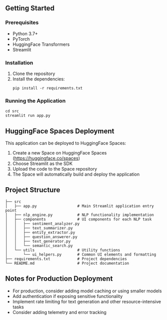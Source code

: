 ## Getting Started

### Prerequisites

- Python 3.7+
- PyTorch
- HuggingFace Transformers
- Streamlit

### Installation

1. Clone the repository
2. Install the dependencies:
   ```
   pip install -r requirements.txt
   ```

### Running the Application

```
cd src
streamlit run app.py
```

## HuggingFace Spaces Deployment

This application can be deployed to HuggingFace Spaces:

1. Create a new Space on HuggingFace Spaces (https://huggingface.co/spaces)
2. Choose Streamlit as the SDK
3. Upload the code to the Space repository
4. The Space will automatically build and deploy the application

## Project Structure

```
├── src
│   ├── app.py                  # Main Streamlit application entry point
│   ├── nlp_engine.py           # NLP functionality implementation
│   ├── components              # UI components for each NLP task
│   │   ├── sentiment_analyzer.py
│   │   ├── text_summarizer.py
│   │   ├── entity_extractor.py
│   │   ├── question_answerer.py
│   │   ├── text_generator.py
│   │   └── semantic_search.py
│   └── utils                   # Utility functions
│       └── ui_helpers.py       # Common UI elements and formatting
├── requirements.txt            # Project dependencies
└── README.md                   # Project documentation
```

## Notes for Production Deployment

- For production, consider adding model caching or using smaller models
- Add authentication if exposing sensitive functionality
- Implement rate limiting for text generation and other resource-intensive tasks
- Consider adding telemetry and error tracking
